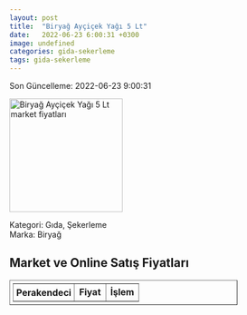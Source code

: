 ```yaml
---
layout: post
title:  "Biryağ Ayçiçek Yağı 5 Lt"
date:   2022-06-23 6:00:31 +0300
image: undefined
categories: gida-sekerleme
tags: gida-sekerleme
---
```


Son Güncelleme: 2022-06-23 9:00:31

<img src="undefined" width="200" alt="Biryağ Ayçiçek Yağı 5 Lt market fiyatları" />

Kategori: Gıda, Şekerleme
<br />
Marka: Biryağ

<h2>Market ve Online Satış Fiyatları</h2>

<table border="1" style="padding: 5px;width:80%;">
  <tr>
    <td style="padding: 5px;"><strong>Perakendeci</strong></td>
    <td><strong>Fiyat</strong></td>
    <td><strong>İşlem</strong></td>
  </tr>
  
</table>
